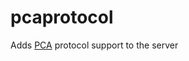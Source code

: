 # pcaprotocol

Adds [PCA](https://github.com/plusls/plusls-carpet-addition) protocol support to the server
